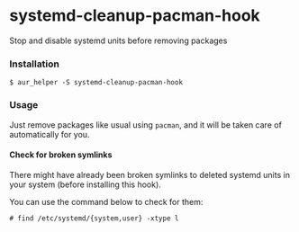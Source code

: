 # systemd-cleanup-pacman-hook

Stop and disable systemd units before removing packages

### Installation

`$ aur_helper -S systemd-cleanup-pacman-hook`

### Usage

Just remove packages like usual using `pacman`, and it will be taken care of automatically for you.

#### Check for broken symlinks

There might have already been broken symlinks to deleted systemd units in your system (before installing this hook).

You can use the command below to check for them:

`# find /etc/systemd/{system,user} -xtype l`
